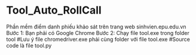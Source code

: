 # Tool_Auto_RollCall
Phần mềm điểm danh phiếu khảo sát trên trang web sinhvien.epu.edu.vn
Bước 1: Bạn phải có Google Chrome
Bước 2: Chạy file tool.exe trong folder tool
#Lưu ý file chromedriver.exe phải cùng folder với file tool.exe
#Source code là file tool.py
